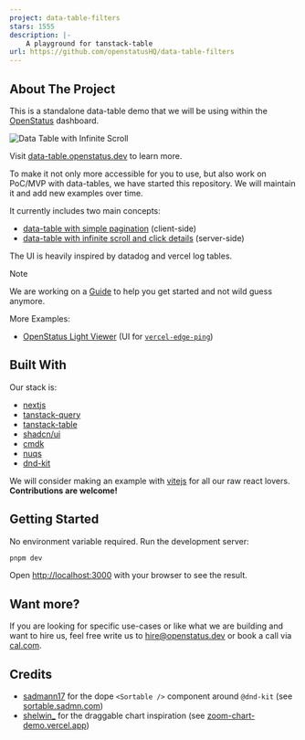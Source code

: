 ```yaml
---
project: data-table-filters
stars: 1555
description: |-
    A playground for tanstack-table
url: https://github.com/openstatusHQ/data-table-filters
---
```


## About The Project

This is a standalone data-table demo that we will be using within the [OpenStatus](https://openstatus.dev) dashboard.

![Data Table with Infinite Scroll](https://data-table.openstatus.dev/assets/data-table-infinite.png)

Visit [data-table.openstatus.dev](https://data-table.openstatus.dev) to learn more.

To make it not only more accessible for you to use, but also work on PoC/MVP with data-tables, we have started this repository. We will maintain it and add new examples over time.

It currently includes two main concepts:

- [data-table with simple pagination](https://data-table.openstatus.dev/default) (client-side)
- [data-table with infinite scroll and click details](https://data-table.openstatus.dev/infinite) (server-side)

The UI is heavily inspired by datadog and vercel log tables.

> [!NOTE]
> We are working on a [Guide](https://data-table.openstatus.dev/guide) to help you get started and not wild guess anymore.

More Examples:

- [OpenStatus Light Viewer](https://data-table.openstatus.dev/light) (UI for [`vercel-edge-ping`](https://github.com/OpenStatusHQ/vercel-edge-ping))

## Built With

Our stack is:

- [nextjs](https://nextjs.org)
- [tanstack-query](https://tanstack.com/query/latest)
- [tanstack-table](https://tanstack.com/table/latest)
- [shadcn/ui](https://ui.shadcn.com)
- [cmdk](http://cmdk.paco.me)
- [nuqs](http://nuqs.47ng.com)
- [dnd-kit](https://dndkit.com)

We will consider making an example with [vitejs](https://vitejs.dev) for all our raw react lovers. **Contributions are welcome!**

## Getting Started

No environment variable required. Run the development server:

```bash
pnpm dev
```

Open [http://localhost:3000](http://localhost:3000) with your browser to see the result.

## Want more?

If you are looking for specific use-cases or like what we are building and want to hire us, feel free write us to [hire@openstatus.dev](mailto:hire@openstatus.dev) or book a call via [cal.com](https://cal.com/team/openstatus/30min).

## Credits

- [sadmann17](https://x.com/sadmann17) for the dope `<Sortable />` component around `@dnd-kit` (see [sortable.sadmn.com](https://sortable.sadmn.com))
- [shelwin\_](https://x.com/shelwin_) for the draggable chart inspiration (see [zoom-chart-demo.vercel.app](https://zoom-chart-demo.vercel.app))

